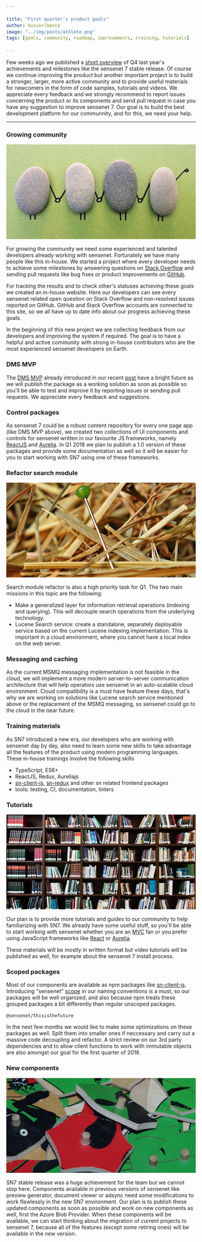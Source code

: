 ```yaml
---

title: "First quarter's product goals"
author: huszerlbence
image: "../img/posts/athlete.png"
tags: [goals, community, roadmap, improvements, training, tutorials]

---
```


Few weeks ago we published a [short overview](/blog/2018/01/24/q4-results) of Q4 last year's achievements and milestones like the sensenet 7 stable release. Of course we continue improving the product but another important project is to build a stronger, larger, more active community and to provide useful materials for newcomers in the form of code samples, tutorials and videos.
We appreciate every feedback and we strongly recommend to report issues concerning the product or its components and send pull request in case you have any suggestion to improve sensenet 7. 
Our goal is to build the best development platform for our communnity, and for this, we need your help.

---

### Growing community
![Community Rocks](/img/posts/community-rocks.png "Community Rocks")

For growing the community we need some experienced and talented developers already working with sensenet. Fortunately we have many people like this in-house. We started a project where every developer needs to achieve some milestones by answering questions on [Stack Overflow](https://stackoverflow.com/questions/tagged/sensenet) and sending pull requests like bug fixes or product improvements on [GitHub](https://github.com/SenseNet).

For tracking the results and to check other's statuses achieving these goals we created an in-house website.
Here our developers can see every sensenet related open question on Stack Overflow and non-resolved issues reported on GitHub.
GitHub and Stack Overflow accounts are connected to this site, so we all have up to date info about our progress achieving these goals.

In the beginning of this new project we are collecting feedback from our developers and improving the system if required. The goal is to have a helpful and active community with strong in-house contributors who are the most experienced sensenet developers on Earth.


### DMS MVP

The [DMS MVP](https://github.com/SenseNet/sn-dms-demo) already introduced in our recent [post](/blog/2018/01/24/q4-results#dms-mvp) have a bright future as we will publish the package as a working solution as soon as possible so you'll be able to test and improve it by reporting issues or sending pull requests. We appreciate every feedback and suggestions.

### Control packages

As sensenet 7 could be a robust content repository for every one page app (like DMS MVP above), we created two collections of UI components and controls for sensenet written in our favourite JS frameworks, namely [ReactJS](https://github.com/SenseNet/sn-controls-react) and [Aurelia](https://github.com/SenseNet/sn-controls-aurelia).
In Q1 2018 we plan to publish a 1.0 version of these packages and provide some documentation as well so it will be easier for you to start working with SN7 using one of these frameworks.


### Refactor search module
![Needle in a haystack](/img/posts/needle-in-haystack.png "Needle in a haystack")

Search module refactor is also a high priority task for Q1. The two main missions in this topic are the following:
- Make a generalized layer for information retrieval operations (indexing and querying). This will decouple search operations from the underlying technology.
- Lucene Search service: create a standalone, separately deployable service based on the current Lucene indexing implementation. This is important in a cloud environment, where you cannot have a local index on the web server.


### Messaging and caching

As the current MSMQ messaging implementation is not feasible in the cloud, we will implement a more modern server-to-server communication architecture that will help operators use sensenet in an auto-scalable cloud environment.
Cloud compatibility is a must have feature these days, that's why we are working on solutions like Lucene search service mentioned above or the replacement of the MSMQ messaging, so sensenet could go to the cloud in the near future. 

### Training materials

As SN7 introduced a new era, our developers who are working with sensenet day by day, also need to learn some new skills to take advantage all the features of the product using modern programming languages.
These in-house trainings involve the following skills
- TypeScript, ES6+
- ReactJS, Redux, Aureliajs
- [sn-client-js](https://github.com/SenseNet/sn-client-js), [sn-redux](https://github.com/SenseNet/sn-redux) and other sn related frontend packages
- tools: testing, CI, documentation, linters

### Tutorials
![Tutorials](/img/posts/bookshelf.png "Tutorials")

Our plan is to provide more tutorials and guides to our community to help familiarizing with SN7.
We already have some useful stuff, so you'll be able to start working with sensenet whether you are an [MVC](/docs/tutorials/starting-out-with-mvc/) fan or you prefer using JavaScript frameworks like [React](/docs/tutorials/starting-out-with-reactjs/) or [Aurelia](/blog/2018/01/10/starting-out-with-aurelia).

These materials will be mostly in written format but video tutorials will be published as well, for example about the sensenet 7 install process.

### Scoped packages

Most of our components are available as npm packages like [sn-client-js](https://github.com/SenseNet/sn-client-js).
Introducing "sensenet" [scope](https://docs.npmjs.com/misc/scope) in our naming conventions is a must, so our packages will be well organized, and also because npm treats these grouped packages a bit differently than regular unscoped packages.

```
@sensenet/thisisthefuture
```

In the next few months we would like to make some optimizations on these packages as well. Split them into smaller ones if neccessary and carry out a massive code decoupling and refactor. A strict review on our 3rd party dependencies and to allow client functions to work with immutable objects are also amongst our goal for the first quarter of 2018.



### New components
![Components](/img/posts/toy-pieces.png "Components")

SN7 stable release was a huge achievement for the team but we cannot stop here. Components available in previous versions of sensenet like preview generator, document viewer or adsync need some modifications to work flawlessly in the new SN7 environment. Our plan is to publish these updated components as soon as possible and work on new components as well, first the Azure Blob Provider.
When these components will be available, we can start thinking about the migration of current projects to sensenet 7, because all of the features (except some retiring ones) will be available in the new version.
